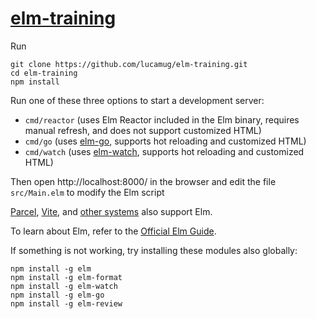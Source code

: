 # [elm-training](https://github.com/lucamug/elm-training/)

Run 

```shell
git clone https://github.com/lucamug/elm-training.git
cd elm-training
npm install
```

Run one of these three options to start a development server:

* `cmd/reactor` (uses Elm Reactor included in the Elm binary, requires manual refresh, and does not support customized HTML)
* `cmd/go` (uses [elm-go](https://github.com/lucamug/elm-go), supports hot reloading and customized HTML)
* `cmd/watch` (uses [elm-watch](https://lydell.github.io/elm-watch/), supports hot reloading and customized HTML)

Then open http://localhost:8000/ in the browser and edit the file `src/Main.elm` to modify the Elm script

[Parcel](https://parceljs.org/languages/elm), [Vite](https://github.com/hmsk/vite-plugin-elm), and [other systems](https://www.lindsaykwardell.com/blog/setting-up-elm-in-2022) also support Elm.

To learn about Elm, refer to the [Official Elm Guide](https://guide.elm-lang.org/).

If something is not working, try installing these modules also globally:

```
npm install -g elm
npm install -g elm-format
npm install -g elm-watch
npm install -g elm-go
npm install -g elm-review
```